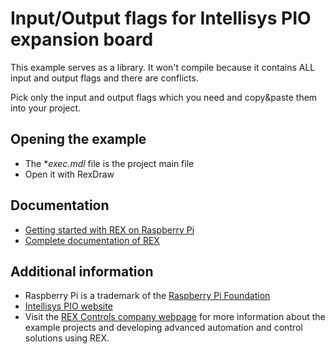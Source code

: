 Input/Output flags for Intellisys PIO expansion board
=====================================================

This example serves as a library. It won't compile because it contains ALL input and output 
flags and there are conflicts.

Pick only the input and output flags which you need and copy&paste them into your project.

## Opening the example ##
- The **exec.mdl* file is the project main file
- Open it with RexDraw

## Documentation ##

- [Getting started with REX on Raspberry Pi](https://www.rexcontrols.com/media/2.50.4/doc/ENGLISH/MANUALS/RexGettingStarted/RexGettingStarted_RasPi_ENG.html)
- [Complete documentation of REX](http://www.rexcontrols.com/documentation-and-support)

## Additional information ##

- Raspberry Pi is a trademark of the [Raspberry Pi Foundation](http://www.raspberrypi.org)
- [Intellisys PIO website](http://www.intellisys.it/pio/?___store=pio_en)
- Visit the [REX Controls company webpage](http://www.rexcontrols.com)
for more information about the example projects and developing advanced 
automation and control solutions using REX.